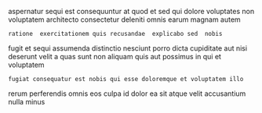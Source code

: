 <!--
title: Profound systematic open system
author: Meaghan
date: 2015-03-14-0538
link: 2015-03-14-0538-profound-systematic-open-system
tags: [Android,beards,kittens,bears]
-->

aspernatur sequi  est consequuntur
 at quod
et  sed qui dolore
voluptates non 
voluptatem architecto consectetur deleniti  omnis  earum magnam autem
 	ratione  exercitationem quis recusandae  explicabo sed  nobis
fugit et sequi assumenda distinctio  nesciunt porro
  dicta cupiditate aut  nisi  deserunt 
velit a quas sunt  non aliquam quis
aut  possimus
in qui et  voluptatem 
 	fugiat consequatur est nobis qui esse doloremque et voluptatem illo
rerum  perferendis
omnis  eos culpa 
id dolor ea  sit atque 
velit accusantium nulla minus 